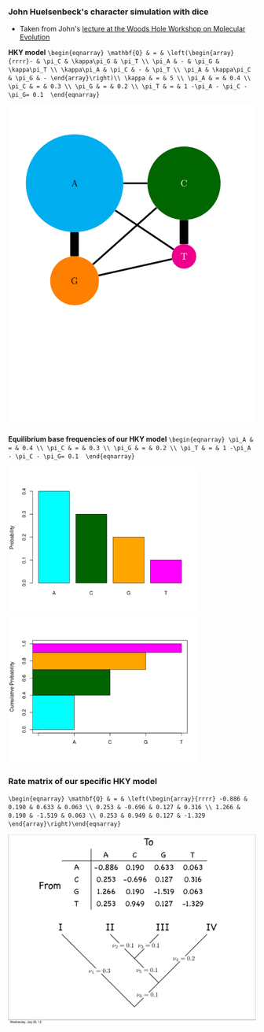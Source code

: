 ### John Huelsenbeck's character simulation with dice

  * Taken from John's [lecture at the Woods Hole Workshop on Molecular Evolution](https://molevol.mbl.edu/images/1/1a/WoodsHole2012_1.pdf)



**HKY model**
`\begin{eqnarray}
\mathbf{Q} & = & \left(\begin{array}{rrrr}- & \pi_C & \kappa\pi_G & \pi_T \\
	\pi_A & - & \pi_G & \kappa\pi_T \\ \kappa\pi_A & \pi_C & - & \pi_T \\
	\pi_A & \kappa\pi_C & \pi_G & - \end{array}\right)\\
	\kappa & = & 5 \\
		\pi_A & = & 0.4 \\
		\pi_C & = & 0.3 \\
		\pi_G & = & 0.2 \\
		\pi_T & = & 1 -\pi_A - \pi_C - \pi_G= 0.1 
\end{eqnarray}`



<img src="images/hky-figure.png"/>



**Equilibrium base frequencies of our HKY model**
`\begin{eqnarray}
		\pi_A & = & 0.4 \\
		\pi_C & = & 0.3 \\
		\pi_G & = & 0.2 \\
		\pi_T & = & 1 -\pi_A - \pi_C - \pi_G= 0.1 
\end{eqnarray}`



<img src="images/probability_mass.png" height="300" /><br/>
<img src="images/cumulative_probability.png" height="300"/>



### Rate matrix of our specific HKY model
`\begin{eqnarray}
\mathbf{Q} & = & \left(\begin{array}{rrrr} -0.886 &  0.190 & 0.633 & 0.063 \\ 0.253 & -0.696 & 0.127 & 0.316 \\ 1.266 & 0.190 & -1.519 & 0.063 \\ 0.253 & 0.949 & 0.127 & -1.329 \end{array}\right)\end{eqnarray}`




<img src="images/by-john-huelsenbeck/simtree.png"/>